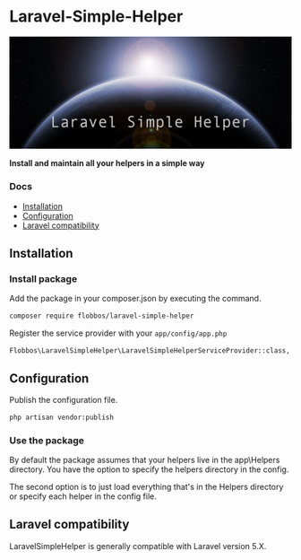 # Laravel-Simple-Helper


![Laravel Simple Helper](img/laravel-simple-helper.png)

**Install and maintain all your helpers in a simple way**

### Docs

* [Installation](#installation)
* [Configuration](#configuration)
* [Laravel compatibility](#laravel-compatibility)

## Installation 

### Install package

Add the package in your composer.json by executing the command.

```bash
composer require flobbos/laravel-simple-helper
```

Register the service provider with your `app/config/app.php`

```
Flobbos\LaravelSimpleHelper\LaravelSimpleHelperServiceProvider::class,
```

## Configuration

Publish the configuration file.

```bash
php artisan vendor:publish 
```

### Use the package

By default the package assumes that your helpers live in the app\Helpers 
directory. You have the option to specify the helpers directory in the config.

The second option is to just load everything that's in the Helpers directory
or specify each helper in the config file.


## Laravel compatibility

LaravelSimpleHelper is generally compatible with Laravel version 5.X. 


